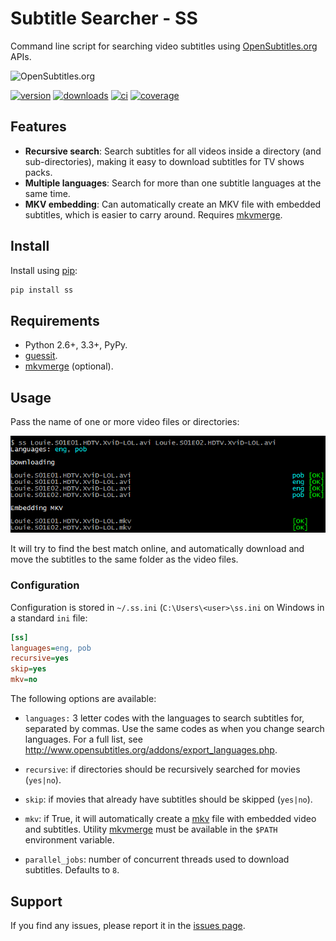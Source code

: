 # Subtitle Searcher - SS #

Command line script for searching video subtitles using 
[OpenSubtitles.org](http://www.opensubtitles.org ) APIs.

![OpenSubtitles.org](http://static.opensubtitles.org/gfx/logo-transparent.png)

[![version](http://img.shields.io/pypi/v/ss.svg)](https://crate.io/packages/ss)
[![downloads](http://img.shields.io/pypi/dm/ss.svg)](https://crate.io/packages/ss/)
[![ci](http://img.shields.io/travis/nicoddemus/ss.svg)](https://travis-ci.org/nicoddemus/ss)
[![coverage](http://img.shields.io/coveralls/nicoddemus/ss.svg)](https://coveralls.io/r/nicoddemus/ss)

## Features ##

- **Recursive search**: Search subtitles for all videos inside a directory (and sub-directories), 
  making it easy to download subtitles for TV shows packs. 
- **Multiple languages**: Search for more than one subtitle languages at the same time.
- **MKV embedding**: Can automatically create an MKV file with embedded 
  subtitles, which is easier to carry around.
  Requires [mkvmerge](http://www.bunkus.org/videotools/mkvtoolnix).

## Install ##

Install using [pip](http://www.pip-installer.org):

```bash
pip install ss
```

## Requirements ##

- Python 2.6+, 3.3+, PyPy.
- [guessit](https://github.com/wackou/guessit).
- [mkvmerge](http://www.bunkus.org/videotools/mkvtoolnix) (optional).

## Usage ##

Pass the name of one or more video files or directories:

![screenshot](images/screenshot.png)

It will try to find the best match online, and automatically download and 
move the subtitles to the same folder as the video files.

### Configuration ###

Configuration is stored in `~/.ss.ini` (`C:\Users\<user>\ss.ini` on Windows in
a standard `ini` file:

```ini
[ss]
languages=eng, pob
recursive=yes
skip=yes
mkv=no
```

The following options are available:

* `languages:` 3 letter codes with the languages to search subtitles for, 
  separated by commas. Use the same codes as when you change search languages.
  For a full list, see http://www.opensubtitles.org/addons/export_languages.php.

* `recursive`: if directories should be recursively searched for movies (`yes|no`). 

* `skip`: if movies that already have subtitles should be skipped (`yes|no`).

* `mkv`: if True, it will automatically create a [mkv](http://www.matroska.org/)
  file with embedded video and subtitles. Utility [mkvmerge](http://www.bunkus.org/videotools/mkvtoolnix)
  must be available in the `$PATH` environment variable.

* `parallel_jobs`: number of concurrent threads used to download subtitles.
  Defaults to `8`.


## Support ##

If you find any issues, please report it in the 
[issues page](https://github.com/nicoddemus/ss/issues).



